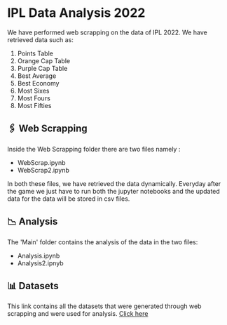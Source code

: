 # **IPL Data Analysis 2022**

We have performed web scrapping on the data of IPL 2022. We have retrieved data such as:

1. Points Table
2. Orange Cap Table
3. Purple Cap Table
4. Best Average
5. Best Economy
6. Most Sixes
7. Most Fours
8. Most Fifties

## 🖇️ **Web Scrapping**

Inside the Web Scrapping folder there are two files namely :

- WebScrap.ipynb
- WebScrap2.ipynb

In both these files, we have retrieved the data dynamically. Everyday after the game we just have to run both the jupyter notebooks and the updated data for the data will be stored in csv files.

## 📉 **Analysis**

The 'Main' folder contains the analysis of the data in the two files:

- Analysis.ipynb
- Analysis2.ipnyb

## 📊 **Datasets**

This link contains all the datasets that were generated through web scrapping and were used for analysis. [Click here](https://drive.google.com/drive/folders/1yJMhmMdBWa_wY4e-lBNeJO_YIKprvpeI?usp=share_link)

